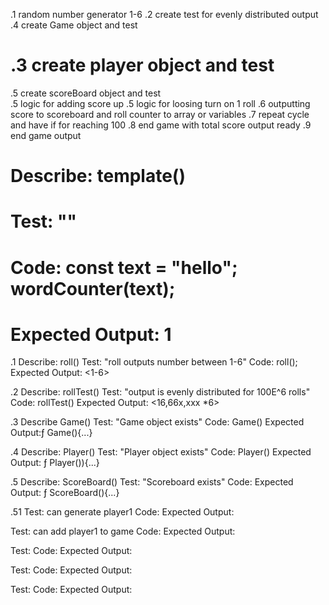.1 random number generator 1-6
.2 create test for evenly distributed output
.4   create Game object and test
# .3 create player object and test
.5 create scoreBoard object and test   
.5 logic for adding score up
.5 logic for loosing turn on 1 roll
.6 outputting score to scoreboard and roll counter to array or variables 
.7 repeat cycle and have if for reaching 100
.8 end game with total score output ready
.9 end game output


# Describe: template()
# Test: ""
# Code: const text = "hello"; wordCounter(text);
# Expected Output: 1

.1 Describe: roll()
Test: "roll outputs number between 1-6"
Code: roll();
Expected Output: <1-6>

.2 Describe: rollTest()
Test: "output is evenly distributed for 100E^6 rolls"
Code: rollTest()
Expected Output: <16,66x,xxx *6>

.3 Describe Game()
Test: "Game object exists"
Code: Game()
Expected Output:ƒ Game(){...}

.4 Describe: Player()
Test: "Player object exists"
Code: Player()
Expected Output: ƒ Player()){...}

.5 Describe: ScoreBoard()
Test: "Scoreboard exists"
Code:
Expected Output: ƒ ScoreBoard(){...}

.51 
Test: can generate player1
Code:
Expected Output:

Test: can add player1 to game
Code:
Expected Output:

Test:
Code:
Expected Output:

Test:
Code:
Expected Output:

Test:
Code:
Expected Output:





